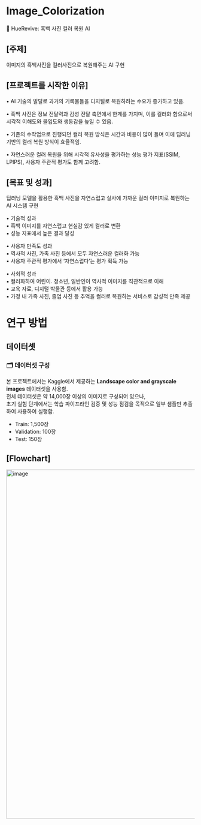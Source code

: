 # Image_Colorization
🎨 HueRevive: 흑백 사진 컬러 복원 AI

## **[주제]**  
이미지의 흑백사진을 컬러사진으로 복원해주는 AI 구현  

## **[프로젝트를 시작한 이유]**  
•  AI 기술의 발달로 과거의 기록물들을 디지털로 복원하려는 수요가 증가하고 있음.  

• 흑백 사진은 정보 전달력과 감성 전달 측면에서 한계를 가지며, 이를 컬러화 함으로써 시각적 이해도와 몰입도와 생동감을 높일 수 있음.  

• 기존의 수작업으로 진행되던 컬러 복원 방식은 시간과 비용이 많이 들며 이에 딥러닝 기반의 컬러 복원 방식이 효율적임.  

• 자연스러운 컬러 복원을 위해 시각적 유사성을 평가하는 성능 평가 지표(SSIM, LPIPS), 사용자 주관적 평가도 함께 고려함.  

## **[목표 및 성과]**  
딥러닝 모델을 활용한 흑백 사진을 자연스럽고 실사에 가까운 컬러 이미지로 복원하는 AI 시스템 구현

• 기술적 성과    
  ▪️ 흑백 이미지를 자연스럽고 현실감 있게 컬러로 변환  
  ▪️ 성능 지표에서 높은 결과 달성

• 사용자 만족도 성과    
  ▪️ 역사적 사진, 가족 사진 등에서 모두 자연스러운 컬러화 가능  
  ▪️ 사용자 주관적 평가에서 ‘자연스럽다’는 평가 획득 가능

• 사회적 성과    
  ▪️ 컬러화하여 어린이. 청소년, 일반인이 역사적 이미지를 직관적으로 이해  
  ▪️ 교육 자료, 디지털 박물관 등에서 활용 가능  
  ▪️ 가정 내 가족 사진, 졸업 사진 등 추억을 컬러로 복원하는 서비스로 감성적 만족 제공  
# 연구 방법  
## 데이터셋  
### 🗂️ 데이터셋 구성

본 프로젝트에서는 Kaggle에서 제공하는 **Landscape color and grayscale images** 데이터셋을 사용함.  
전체 데이터셋은 약 14,000장 이상의 이미지로 구성되어 있으나,  
초기 실험 단계에서는 학습 파이프라인 검증 및 성능 점검을 목적으로 일부 샘플만 추출하여 사용하여 실행함.

- Train: 1,500장  
- Validation: 100장  
- Test: 150장  

## **[Flowchart]**  
<img width="931" alt="image" src="https://github.com/user-attachments/assets/e9747624-d94c-4ca9-afb4-0e1f2b7a4ffd" />
